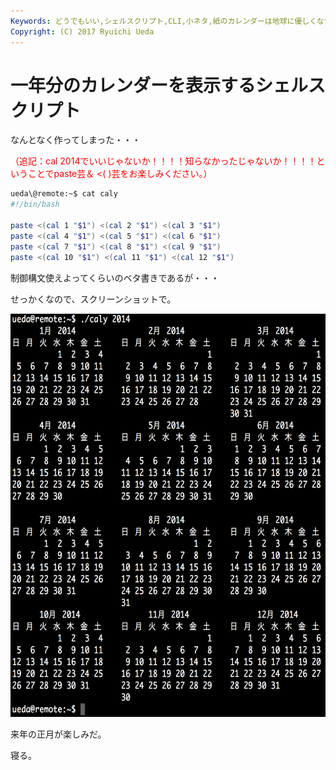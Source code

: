 ```yaml
---
Keywords: どうでもいい,シェルスクリプト,CLI,小ネタ,紙のカレンダーは地球に優しくない
Copyright: (C) 2017 Ryuichi Ueda
---
```


# 一年分のカレンダーを表示するシェルスクリプト
なんとなく作ってしまった・・・

<span style="color:red">（追記：cal 2014でいいじゃないか！！！！知らなかったじゃないか！！！！ということでpaste芸＆ <( )芸をお楽しみください。）</span>

```bash
ueda\@remote:~$ cat caly 
#!/bin/bash

paste <(cal 1 "$1") <(cal 2 "$1") <(cal 3 "$1")
paste <(cal 4 "$1") <(cal 5 "$1") <(cal 6 "$1")
paste <(cal 7 "$1") <(cal 8 "$1") <(cal 9 "$1")
paste <(cal 10 "$1") <(cal 11 "$1") <(cal 12 "$1")
```

制御構文使えよってくらいのベタ書きであるが・・・

せっかくなので、スクリーンショットで。

<a href="スクリーンショット-2014-04-29-21.36.42.png"><img src="スクリーンショット-2014-04-29-21.36.42-992x1024.png" alt="スクリーンショット 2014-04-29 21.36.42" width="625" height="645" class="aligncenter size-large wp-image-3068" /></a>

来年の正月が楽しみだ。


寝る。
